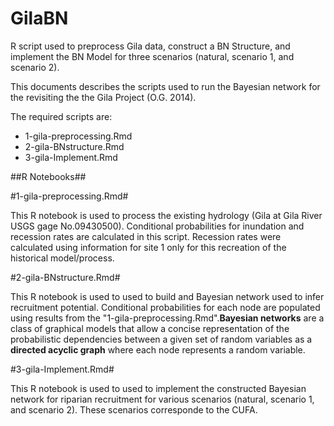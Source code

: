 # GilaBN #

R script used to preprocess Gila data, construct a BN Structure, and implement the BN Model for three scenarios (natural, scenario 1, and scenario 2).

This documents describes the scripts used to run the Bayesian network for the revisiting the the Gila Project (O.G. 2014).

The required scripts are:
- 1-gila-preprocessing.Rmd
- 2-gila-BNstructure.Rmd
- 3-gila-Implement.Rmd

##R Notebooks##

#1-gila-preprocessing.Rmd#

This R notebook is used to process the existing hydrology (Gila at Gila River USGS gage No.09430500). Conditional probabilities for inundation and recession rates are calculated in this script. Recession rates were calculated using information for site 1 only for this recreation of the historical model/process.

#2-gila-BNstructure.Rmd#

This R notebook is used to used to build and Bayesian network used to infer recruitment potential. Conditional probabilities for each node are populated using results from the "1-gila-preprocessing.Rmd".**Bayesian networks** are a class of graphical models that allow a concise representation of the probabilistic dependencies between a given set of random variables as a **directed acyclic graph** where each node represents a random variable.

#3-gila-Implement.Rmd#

This R notebook is used to used to implement the constructed Bayesian network for riparian recruitment for various scenarios (natural, scenario 1, and scenario 2). These scenarios corresponde to the CUFA.
